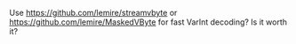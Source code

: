 Use https://github.com/lemire/streamvbyte or https://github.com/lemire/MaskedVByte for fast VarInt decoding? Is it worth it?

